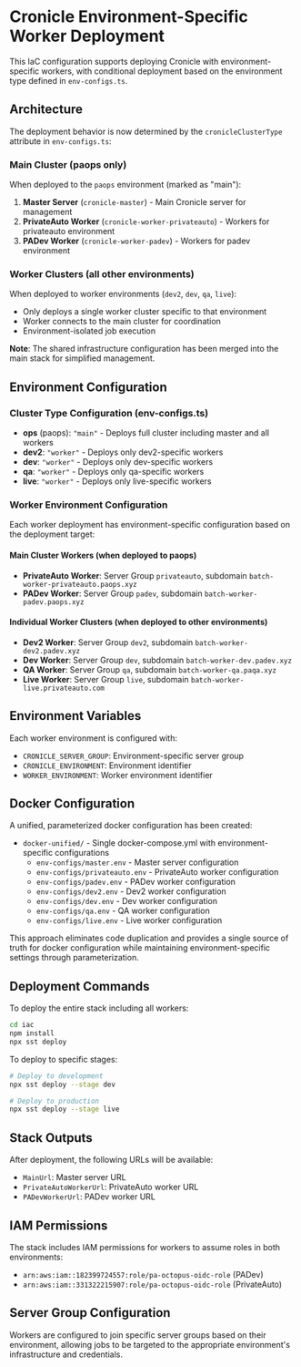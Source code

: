 # Cronicle Environment-Specific Worker Deployment

This IaC configuration supports deploying Cronicle with environment-specific workers, with conditional deployment based on the environment type defined in `env-configs.ts`.

## Architecture

The deployment behavior is now determined by the `cronicleClusterType` attribute in `env-configs.ts`:

### Main Cluster (paops only)
When deployed to the `paops` environment (marked as "main"):
1. **Master Server** (`cronicle-master`) - Main Cronicle server for management
2. **PrivateAuto Worker** (`cronicle-worker-privateauto`) - Workers for privateauto environment
3. **PADev Worker** (`cronicle-worker-padev`) - Workers for padev environment

### Worker Clusters (all other environments)
When deployed to worker environments (`dev2`, `dev`, `qa`, `live`):
- Only deploys a single worker cluster specific to that environment
- Worker connects to the main cluster for coordination
- Environment-isolated job execution

**Note**: The shared infrastructure configuration has been merged into the main stack for simplified management.

## Environment Configuration

### Cluster Type Configuration (env-configs.ts)

- **ops** (paops): `"main"` - Deploys full cluster including master and all workers
- **dev2**: `"worker"` - Deploys only dev2-specific workers
- **dev**: `"worker"` - Deploys only dev-specific workers
- **qa**: `"worker"` - Deploys only qa-specific workers
- **live**: `"worker"` - Deploys only live-specific workers

### Worker Environment Configuration

Each worker deployment has environment-specific configuration based on the deployment target:

#### Main Cluster Workers (when deployed to paops)
- **PrivateAuto Worker**: Server Group `privateauto`, subdomain `batch-worker-privateauto.paops.xyz`
- **PADev Worker**: Server Group `padev`, subdomain `batch-worker-padev.paops.xyz`

#### Individual Worker Clusters (when deployed to other environments)
- **Dev2 Worker**: Server Group `dev2`, subdomain `batch-worker-dev2.padev.xyz`
- **Dev Worker**: Server Group `dev`, subdomain `batch-worker-dev.padev.xyz`
- **QA Worker**: Server Group `qa`, subdomain `batch-worker-qa.paqa.xyz`
- **Live Worker**: Server Group `live`, subdomain `batch-worker-live.privateauto.com`

## Environment Variables

Each worker environment is configured with:
- `CRONICLE_SERVER_GROUP`: Environment-specific server group
- `CRONICLE_ENVIRONMENT`: Environment identifier
- `WORKER_ENVIRONMENT`: Worker environment identifier

## Docker Configuration

A unified, parameterized docker configuration has been created:
- `docker-unified/` - Single docker-compose.yml with environment-specific configurations
  - `env-configs/master.env` - Master server configuration
  - `env-configs/privateauto.env` - PrivateAuto worker configuration
  - `env-configs/padev.env` - PADev worker configuration
  - `env-configs/dev2.env` - Dev2 worker configuration
  - `env-configs/dev.env` - Dev worker configuration
  - `env-configs/qa.env` - QA worker configuration
  - `env-configs/live.env` - Live worker configuration

This approach eliminates code duplication and provides a single source of truth for docker configuration while maintaining environment-specific settings through parameterization.

## Deployment Commands

To deploy the entire stack including all workers:

```bash
cd iac
npm install
npx sst deploy
```

To deploy to specific stages:

```bash
# Deploy to development
npx sst deploy --stage dev

# Deploy to production
npx sst deploy --stage live
```

## Stack Outputs

After deployment, the following URLs will be available:
- `MainUrl`: Master server URL
- `PrivateAutoWorkerUrl`: PrivateAuto worker URL
- `PADevWorkerUrl`: PADev worker URL

## IAM Permissions

The stack includes IAM permissions for workers to assume roles in both environments:
- `arn:aws:iam::182399724557:role/pa-octopus-oidc-role` (PADev)
- `arn:aws:iam::331322215907:role/pa-octopus-oidc-role` (PrivateAuto)

## Server Group Configuration

Workers are configured to join specific server groups based on their environment, allowing jobs to be targeted to the appropriate environment's infrastructure and credentials.